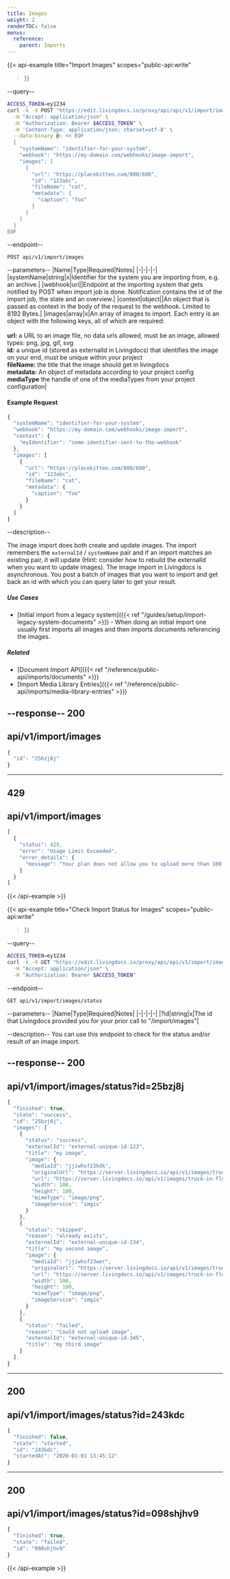 ```yaml
---
title: Images
weight: 2
renderTOC: false
menus:
  reference:
    parent: Imports
---
```


{{< api-example
  title="Import Images"
  scopes="public-api:write"
>}}

--query--

```bash
ACCESS_TOKEN=ey1234
curl -k -X POST "https://edit.livingdocs.io/proxy/api/api/v1/import/images" \
  -H "Accept: application/json" \
  -H "Authorization: Bearer $ACCESS_TOKEN" \
  -H 'Content-Type: application/json; charset=utf-8' \
  --data-binary @- << EOF
  {
    "systemName": "identifier-for-your-system",
    "webhook": "https://my-domain.com/webhooks/image-import",
    "images": [
      {
        "url": "https://placekitten.com/800/600",
        "id": "123abc",
        "fileName": "cat",
        "metadata": {
          "caption": "foo"
        }
      }
    ]
  }
EOF
```

--endpoint--
```
POST api/v1/import/images
```

--parameters--
|Name|Type|Required|Notes|
|-|-|-|-|
|systemName|string|x|Identifier for the system you are importing from, e.g. an archive.|
|webhook|uri||Endpoint at the importing system that gets notified by POST when import job is done. Notification contains the id of the import job, the state and an overview.|
|context|object||An object that is passed as context in the body of the request to the webhook. Limited to 8192 Bytes.|
|images|array|x|An array of images to import. Each entry is an object with the following keys, all of which are required:<br><br>**url:** a URL to an image file, no data urls allowed, must be an image, allowed types: png, jpg, gif, svg<br>**id:** a unique id (stored as externalId in Livingdocs) that identifies the image on your end, must be unique within your project<br>**fileName:** the title that the image should get in livingdocs<br>**metadata:** An object of metadata according to your project config<br>**mediaType** the handle of one of the mediaTypes from your project configuration|

#### Example Request
```js
{
  "systemName": "identifier-for-your-system",
  "webhook": "https://my-domain.com/webhooks/image-import",
  "context": {
    "myIdentifier": "some-identifier-sent-to-the-webhook"
  },
  "images": [
    {
      "url": "https://placekitten.com/800/600",
      "id": "123abc",
      "fileName": "cat",
      "metadata": {
        "caption": "foo"
      }
    }
  ]
}
```

--description--

The image import does both create and update images. The import remembers the `externalId` / `systemName` pair and if an import matches an existing pair, it will update (Hint: consider how to rebuild the externalId when you want to update images). The image import in Livingdocs is asynchronous. You post a batch of images that you want to import and get back an id with which you can query later to get your result.

##### Use Cases

- [Initial import from a legacy system]({{< ref "/guides/setup/import-legacy-system-documents" >}}) - When doing an initial import one usually first imports all images and then imports documents referencing the images.

##### Related

- [Document Import API]({{< ref "/reference/public-api/imports/documents" >}})
- [Import Media Library Entries]({{< ref "/reference/public-api/imports/media-library-entries" >}})

--response--
200
---
api/v1/import/images
---
```js
{
  "id": "25bzj8j"
}
```
-----
429
---
api/v1/import/images
---
```js
[
  {
    "status": 429,
    "error": "Usage Limit Exceeded",
    "error_details": {
      "message": "Your plan does not allow you to upload more than 100 per day.\n      You already uploaded 99 in the last 24 hours and are trying to upload 10 more.\n      Please try again later."
    }
  }
]
```

{{< /api-example >}}

{{< api-example
  title="Check Import Status for Images"
  scopes="public-api:write"
>}}

--query--

```bash
ACCESS_TOKEN=ey1234
curl -k -X GET "https://edit.livingdocs.io/proxy/api/api/v1/import/images/status" \
  -H "Accept: application/json" \
  -H "Authorization: Bearer $ACCESS_TOKEN"
```

--endpoint--
```
GET api/v1/import/images/status
```

--parameters--
|Name|Type|Required|Notes|
|-|-|-|-|
|?id|string|x|The id that Livingdocs provided you for your prior call to "/import/images"|

--description--
You can use this endpoint to check for the status and/or result of an image import.

--response--
200
---
api/v1/import/images/status?id=25bzj8j
---
```js
{
  "finished": true,
  "state": "success",
  "id": "25bzj8j",
  "images": [
    {
      "status": "success",
      "externalId": "external-unique-id-123",
      "title": "my image",
      "image": {
        "mediaId": "jjiwhsf23kdk",
        "originalUrl": "https://server.livingdocs.io/api/v1/images/truck-in-flood-water?id=MQkvMjAxOS8xMS8yMS9hMjA5NzkwZS0xNTQ5LTQ2ZDktYjNjNy1jZWZlMjhjN2VhOTkuanBlZwk2NzM=",
        "url": "https://server.livingdocs.io/api/v1/images/truck-in-flood-water?id=MQkvMjAxOS8xMS8yMS9hMjA5NzkwZS0xNTQ5LTQ2ZDktYjNjNy1jZWZlMjhjN2VhOTkuanBlZwk2NzM=?format=auto",
        "width": 100,
        "height": 100,
        "mimeType": "image/png",
        "imageService": "imgix"
      }
    },
    {
      "status": "skipped",
      "reason": "already exists",
      "externalId": "external-unique-id-234",
      "title": "my second image",
      "image": {
        "mediaId": "jjiwhsf23wer",
        "originalUrl": "https://server.livingdocs.io/api/v1/images/truck-in-flood-water?id=MQkvMjAxOS8xMS8yMS9hMjA5NzkwZS0xNTQ5LTQ2ZDktYjNjNy1jZWZlMjhjN2VhOTkuanBlZwk2NzM=",
        "url": "https://server.livingdocs.io/api/v1/images/truck-in-flood-water?id=MQkvMjAxOS8xMS8yMS9hMjA5NzkwZS0xNTQ5LTQ2ZDktYjNjNy1jZWZlMjhjN2VhOTkuanBlZwk2NzM=?format=auto",
        "width": 100,
        "height": 100,
        "mimeType": "image/png",
        "imageService": "imgix"
      }
    },
    {
      "status": "failed",
      "reason": "Could not upload image",
      "externalId": "external-unique-id-345",
      "title": "my third image"
    }
  ]
}
```
-----
200
---
api/v1/import/images/status?id=243kdc
---
```js
{
  "finished": false,
  "state": "started",
  "id": "243kdc",
  "startedAt": "2020-01-01 13:45:12"
}
```
-----
200
---
api/v1/import/images/status?id=098shjhv9
---
```js
{
  "finished": true,
  "state": "failed",
  "id": "098shjhv9"
}
```

{{< /api-example >}}
